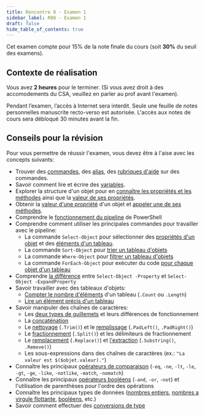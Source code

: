 ```yaml
---
title: Rencontre 8 - Examen 1
sidebar_label: R08 - Examen 1
draft: false
hide_table_of_contents: true
---
```



Cet examen compte pour 15% de la note finale du cours (soit **30%** du seuil des examens).

## Contexte de réalisation

Vous avez **2 heures** pour le terminer. (Si vous avez droit à des accomodements du CSA, veuillez en parler au prof avant l'examen).

Pendant l’examen, l’accès à Internet sera interdit. Seule une feuille de notes personnelles manuscrite recto-verso est autorisée. L'accès aux notes de cours sera débloqué 30 minutes avant la fin.


## Conseils pour la révision

Pour vous permettre de réussir l'examen, vous devez être à l'aise avec les concepts suivants:

- Trouver des [commandes](/notions/powershell/commandes#appellation-dune-commande-powershell), des [alias](/notions/powershell/commandes/alias), des [rubriques d'aide](/notions/powershell/commandes/aide#aide-à-la-ligne-de-commande) sur des commandes.
- Savoir comment lire et écrire des [variables](/notions/powershell/variables).
- Explorer la structure d'un objet pour en [connaître les propriétés et les méthodes](/notions/powershell/objets#conna%C3%AEtre-les-membres-dun-objet) ainsi que la [valeur de ses propriétés](/notions/powershell/objets#explorer-les-propriétés-dun-objet).
- Obtenir la [valeur d'une propriété](/notions/powershell/objets#obtenir-une-propriété) d'un objet et [appeler une de ses méthodes](/notions/powershell/objets#appeler-une-méthode).
- Comprendre le [fonctionnement du pipeline](/notions/powershell/pipeline) de PowerShell
- Comprendre comment utiliser les principales commandes pour travailler avec le pipeline:
  - La commande `Select-Object` pour sélectionner des [propriétés d'un objet](/notions/powershell/pipeline#sélection) et des [éléments d'un tableau](/notions/powershell/tableaux#sélectionner-des-éléments).
  - La commande `Sort-Object` pour [trier un tableau d'objets](/notions/powershell/tableaux#tri)
  - La commande `Where-Object` pour [filtrer un tableau d'objets](/notions/powershell/tableaux#sélection-conditionnelle)
  - La commande `ForEach-Object` pour exécuter du code [pour chaque objet d'un tableau](/notions/powershell/tableaux#boucle-foreach-object)
- Comprendre [la différence](/notions/powershell/pipeline#sélection) entre `Select-Object -Property` et `Select-Object -ExpandProperty`
- Savoir travailler avec des tableaux d'objets:
  - [Compter le nombre d'éléments](/notions/powershell/tableaux#compter-les-objets-dune-collection) d'un tableau (`.Count` ou `.Length`)
  - [Lire un élément précis d'un tableau](/notions/powershell/tableaux#accéder-à-un-élément-précis)
- Savoir manipuler des chaînes de caractères:
  - Les [deux types de guillemets](/notions/powershell/strings#guillemets) et leurs différences de fonctionnement
  - La [concaténation](/notions/powershell/strings#concaténation)
  - Le [nettoyage](/notions/powershell/strings#nettoyage) (`.Trim()`) et le [remplissage](/notions/powershell/strings#padding) (`.PadLeft()`, `.PadRight()`)
  - Le [fractionnement](/notions/powershell/strings#fractionnement) (`.Split()`) et les délimiteurs de fractionnement
  - Le [remplacement](/notions/powershell/strings#remplacement) (`.Replace()`) et [l'extraction](/notions/powershell/strings#extraction) (`.Substring()`, `.Remove()`)
  - Les sous-expressions dans des chaînes de caractères (ex.: `"La valeur est $($objet.valeur)."`)
- Connaître les principaux [opérateurs de comparaison](/notions/powershell/operateurs#opérateurs-de-comparaison) (`-eq`, `-ne`, `-lt`, `-le`, `-gt`, `-ge`, `-like`, `-notlike`, `-match`, `-nomatch`)
- Connaître les principaux [opérateurs booléens](/notions/powershell/operateurs#opérateurs-de-comparaison) (`-and`, `-or`, `-not`) et l'utilisation de parenthèses pour l'ordre des opérations
- Connaître les principaux types de données ([nombres entiers](/notions/powershell/variables#nombres-entiers), [nombres a virgule flottante](/notions/powershell/variables#nombre-à-virgule-flottante-décimaux), [booléens](/notions/powershell/variables#autres-types-de-données), etc.)
- Savoir comment effectuer des [conversions de type](/notions/powershell/variables#conversion-de-types)